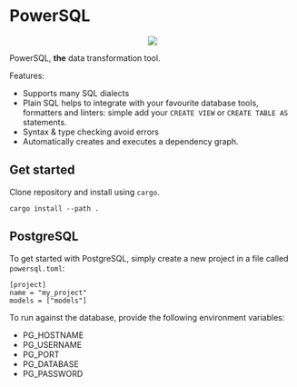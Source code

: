 # PowerSQL


<div align="center">
<a href="https://github.com/Dandandan/PowerSQL/actions">

<img src="https://github.com/Dandandan/PowerSQL/workflows/Rust/badge.svg?branch=master"/>
</a>
</div>

PowerSQL, **the** data transformation tool.

Features:

* Supports many SQL dialects
* Plain SQL helps to integrate with your favourite database tools, formatters and linters: simple add your `CREATE VIEW`  or `CREATE TABLE AS` statements.
* Syntax & type checking avoid errors
* Automatically creates and executes a dependency graph.


## Get started

Clone repository and install using `cargo`.

```
cargo install --path .
```

## PostgreSQL

To get started with PostgreSQL, simply create a new project in a file called `powersql.toml`:

```
[project]
name = "my_project"
models = ["models"]
```

To run against the database, provide the following environment variables:

- PG_HOSTNAME
- PG_USERNAME
- PG_PORT
- PG_DATABASE
- PG_PASSWORD
